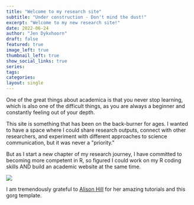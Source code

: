 ```yaml
---
title: "Welcome to my research site"
subtitle: "Under construction - Don't mind the dust!"
excerpt: "Welcome to my new research site!"
date: 2022-06-24
author: "Jen Dykxhoorn"
draft: false
featured: true
image_left: true
thumbnail_left: true
show_social_links: true
series:
tags: 
categories:
layout: single
---
```



One of the great things about academica is that you never stop learning, which is also one of the difficult things, as you are always a beginner and constantly feeling out of your depth. 

This site is something that has been on the back-burner for ages. I wanted to have a space where I could share research outputs, connect with other researchers, and experiment with different approaches to science communication, but it was never a "priority."

But as I start a new chapter of my research journey, I have committed to becoming more competent in R, so figured I could work on my R coding skills AND build an academic website at the same time. 

![](<https://media.giphy.com/media/jUDvU0mBA9trNjOV3e/giphy-downsized-large.gif>)

I am tremendously grateful to [Alison Hill](https://www.apreshill.com/) for her amazing tutorials and this gorg template. 




